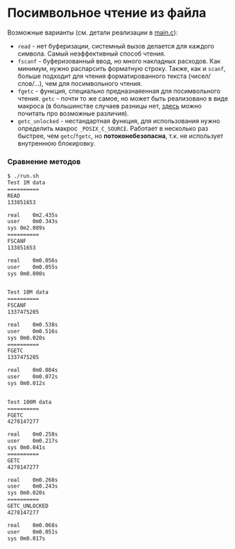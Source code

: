 # Посимвольное чтение из файла

Возможные варианты (см. детали реализации в [main.c](./main.c)):
* `read` - нет буферизации, системный вызов делается для каждого символа. Самый неэффективный способ чтения.
* `fscanf` - буферизованный ввод, но много накладных расходов. Как минимум, нужно распарсить форматную строку. Также, как и `scanf`, больше подходит для чтения форматированного текста (чисел/слов/...), чем для посимвольного чтения.
* `fgetc` - функция, специально предназнаяенная для посимвольного чтения. `getc` - почти то же самое, но может быть реализовано в виде макроса (в большинстве случаев разницы нет, [здесь](https://stackoverflow.com/a/18481102) можно почитать про возможные различия).
* `getc_unlocked` - нестандартная функция, для использования нужно определить макрос `_POSIX_C_SOURCE`.
  Работает в несколько раз быстрее, чем `getc`/`fgetc`, но **потоконебезопасна**, т.к. не использует внутреннюю блокировку.

### Сравнение методов

```bash
$ ./run.sh
Test 1M data
==========
READ
133851653

real	0m2.435s
user	0m0.343s
sys	0m2.089s
==========
FSCANF
133851653

real	0m0.056s
user	0m0.055s
sys	0m0.000s


Test 10M data
==========
FSCANF
1337475205

real	0m0.538s
user	0m0.516s
sys	0m0.020s
==========
FGETC
1337475205

real	0m0.084s
user	0m0.072s
sys	0m0.012s


Test 100M data
==========
FGETC
4278147277

real	0m0.258s
user	0m0.217s
sys	0m0.041s
==========
GETC
4278147277

real	0m0.268s
user	0m0.243s
sys	0m0.020s
==========
GETC_UNLOCKED
4278147277

real	0m0.068s
user	0m0.051s
sys	0m0.017s
```
